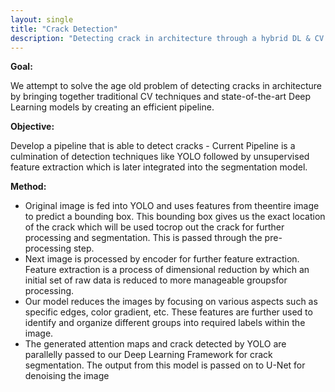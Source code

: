 ```yaml
---
layout: single
title: "Crack Detection"
description: "Detecting crack in architecture through a hybrid DL & CV approach"
---
```


**Goal:**

We attempt to solve the age old problem of detecting cracks in architecture by bringing together traditional CV techniques and state-of-the-art Deep Learning models by creating an efficient pipeline.

**Objective:**

Develop a pipeline that is able to detect cracks -
Current Pipeline is a culmination of detection techniques like YOLO followed by unsupervised feature extraction which is later integrated into the segmentation model.

**Method:**

- Original image is fed into YOLO and uses features from theentire image to predict a bounding box. This bounding box gives us the exact location of the crack which will be used tocrop out the crack for further processing and segmentation. This is passed through the pre-processing step. 
- Next image is processed by encoder for further feature extraction. Feature extraction is a process of dimensional reduction by which an initial set of raw data is reduced to more manageable groupsfor processing. 
- Our model reduces the images by focusing on various aspects such as specific edges, color gradient, etc. These features are further used to identify and organize different groups into required labels within the image. 
- The generated attention maps and crack detected by YOLO are parallelly passed to our Deep Learning Framework for crack segmentation. The output from this model is passed on to U-Net for denoising the image